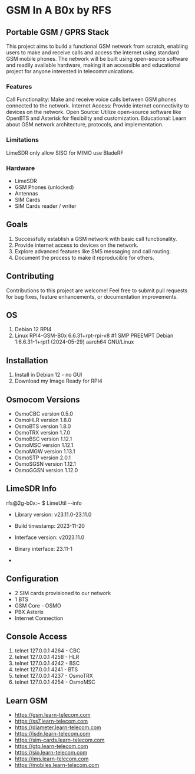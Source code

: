 # GSM In A B0x by RFS



## Portable GSM / GPRS Stack

This project aims to build a functional GSM network from scratch, enabling users to make and receive calls and access the internet using standard GSM mobile phones. The network will be built using open-source software and readily available hardware, making it an accessible and educational project for anyone interested in telecommunications.

### Features

Call Functionality: Make and receive voice calls between GSM phones connected to the network.
Internet Access: Provide internet connectivity to devices on the network.
Open Source: Utilize open-source software like OpenBTS and Asterisk for flexibility and customization.
Educational: Learn about GSM network architecture, protocols, and implementation.

### Limitations
LimeSDR only allow SISO for MIMO use BladeRF

### Hardware

- LimeSDR
- GSM Phones (unlocked)
- Antennas
- SIM Cards
- SIM Cards reader / writer

## Goals

1. Successfully establish a GSM network with basic call functionality.
2. Provide internet access to devices on the network.
3. Explore advanced features like SMS messaging and call routing.
4. Document the process to make it reproducible for others.


## Contributing

Contributions to this project are welcome! 
Feel free to submit pull requests for bug fixes, feature enhancements, or documentation improvements.

## OS
1. Debian 12 RPI4
2. Linux RPI4-GSM-B0x 6.6.31+rpt-rpi-v8 #1 SMP PREEMPT Debian 1:6.6.31-1+rpt1 (2024-05-29) aarch64 GNU/Linux

## Installation

1. Install in Debian 12 - no GUI
2. Download my Image Ready for RPI4

## Osmocom Versions
- OsmoCBC version 0.5.0
- OsmoHLR version 1.8.0
- OsmoBTS version 1.8.0
- OsmoTRX version 1.7.0
- OsmoBSC version 1.12.1
- OsmoMSC version 1.12.1
- OsmoMGW version 1.13.1
- OsmoSTP version 2.0.1
- OsmoSGSN version 1.12.1
- OsmoGGSN version 1.12.0

## LimeSDR Info


rfs@2g-b0x:~ $ LimeUtil --info


- Library version:      v23.11.0-23.11.0
- Build timestamp:      2023-11-20
- Interface version:    v2023.11.0
- Binary interface:     23.11-1

- 
## Configuration
- 2 SIM cards provisioned to our network
- 1 BTS
- GSM Core - OSMO
- PBX Asterix
- Internet Connection

## Console Access

1. telnet 127.0.0.1 4264 - CBC
2. telnet 127.0.0.1 4258 - HLR
3. telnet 127.0.0.1 4242 - BSC
4. telnet 127.0.0.1 4241 - BTS
5. telnet 127.0.0.1 4237 - OsmoTRX
6. telnet 127.0.0.1 4254 - OsmoMSC

## Learn GSM
- https://gsm.learn-telecom.com
- https://ss7.learn-telecom.com
- https://diameter.learn-telecom.com
- https://isdn.learn-telecom.com
- https://sim-cards.learn-telecom.com
- https://gtp.learn-telecom.com
- https://sip.learn-telecom.com
- https://ims.learn-telecom.com
- https://mobiles.learn-telecom.com






